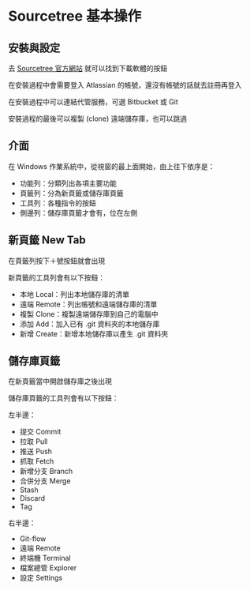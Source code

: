 # Sourcetree 基本操作

## 安裝與設定

去 [Sourcetree 官方網站](https://www.sourcetreeapp.com/) 就可以找到下載軟體的按鈕

在安裝過程中會需要登入 Atlassian 的帳號，還沒有帳號的話就去註冊再登入

在安裝過程中可以連結代管服務，可選 Bitbucket 或 Git

安裝過程的最後可以複製 (clone) 遠端儲存庫，也可以跳過

## 介面

在 Windows 作業系統中，從視窗的最上面開始，由上往下依序是：

* 功能列：分類列出各項主要功能
* 頁籤列：分為新頁籤或儲存庫頁籤
* 工具列：各種指令的按鈕
* 側邊列：儲存庫頁籤才會有，位在左側

## 新頁籤 New Tab

在頁籤列按下＋號按鈕就會出現

新頁籤的工具列會有以下按鈕：

* 本地 Local：列出本地儲存庫的清單
* 遠端 Remote：列出帳號和遠端儲存庫的清單
* 複製 Clone：複製遠端儲存庫到自己的電腦中
* 添加 Add：加入已有 .git 資料夾的本地儲存庫
* 新增 Create：新增本地儲存庫以產生 .git 資料夾

## 儲存庫頁籤

在新頁籤當中開啟儲存庫之後出現

儲存庫頁籤的工具列會有以下按鈕：

左半邊：

* 提交 Commit
* 拉取 Pull
* 推送 Push
* 抓取 Fetch
* 新增分支 Branch
* 合併分支 Merge
* Stash
* Discard
* Tag

右半邊：

* Git-flow
* 遠端 Remote
* 終端機 Terminal
* 檔案總管 Explorer
* 設定 Settings
